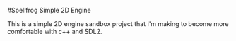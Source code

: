 #Spellfrog Simple 2D Engine

This is a simple 2D engine sandbox project that I'm making to become more comfortable with c++ and SDL2.